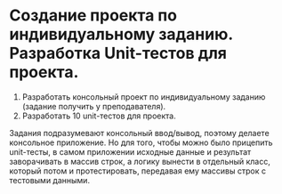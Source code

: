 # Создание проекта по индивидуальному заданию. Разработка Unit-тестов для проекта.

1. Разработать консольный проект по индивидуальному заданию (задание получить у преподавателя). 
2. Разработать 10 unit-тестов для проекта.

Задания подразумевают консольный ввод/вывод, поэтому делаете консольное приложение. Но для того, чтобы можно было прицепить unit-тесты, в самом приложении исходные данные и результат заворачивать в массив строк, а логику вынести в отдельный класс, который потом и протестировать, передавая ему массивы строк с тестовыми данными.

<!-- 

30%:

[2^N](https://acmp.ru/index.asp?main=task&id_task=40) малинин
[Быстрый поезд](https://acmp.ru/index.asp?main=task&id_task=89) попов
[Гипотеза Гольдбаха](https://acmp.ru/index.asp?main=task&id_task=323) кириллов
[Грибной дождь](https://acmp.ru/index.asp?main=task&id_task=699)
[Деление-2](https://acmp.ru/index.asp?main=task&id_task=842)
[Ежеминутные автобусы](https://acmp.ru/index.asp?main=task&id_task=313)
[Забавная игра](https://acmp.ru/index.asp?main=task&id_task=208)
[Золото племени АББА](https://acmp.ru/index.asp?main=task&id_task=7)
[Котлеты](https://acmp.ru/index.asp?main=task&id_task=664)

40%:

[A div B](https://acmp.ru/index.asp?main=task&id_task=145) кропотова
[Алгоритм Евклида](https://acmp.ru/index.asp?main=task&id_task=527)
[Взвешивания](https://acmp.ru/index.asp?main=task&id_task=911)
[Деление](https://acmp.ru/index.asp?main=task&id_task=704)
[Драконы](https://acmp.ru/index.asp?main=task&id_task=42)
[Змейка](https://acmp.ru/index.asp?main=task&id_task=197)
[Минимальная стоимость проезда](https://acmp.ru/index.asp?main=task&id_task=332)

50%:

[ePig](https://acmp.ru/index.asp?main=task&id_task=991) смирнов
[SMS - 2](https://acmp.ru/index.asp?main=task&id_task=625) игимбаев
[Test-The-Best](https://acmp.ru/index.asp?main=task&id_task=640) евсеев
[Атлеты](https://acmp.ru/index.asp?main=task&id_task=307)

-->